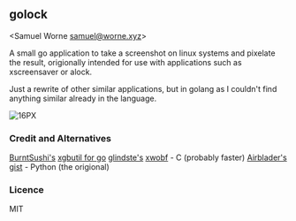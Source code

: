 ## golock
<Samuel Worne samuel@worne.xyz>

A small go application to take a screenshot on linux systems and pixelate the result, origionally intended for use with applications such as xscreensaver or alock.

Just a rewrite of other similar applications, but in golang as I couldn't find anything similar already in the language.

![16PX](../screenshots/16px.jpg)

### Credit and Alternatives
[BurntSushi's](https://github.com/BurntSushi) [xgbutil for go](https://github.com/BurntSushi/xgbutil)
[glindste's](https://github.com/glindste) [xwobf](https://github.com/glindste/xwobf) - C (probably faster)
[Airblader's](https://github.com/Airblader) [gist](https://gist.github.com/Airblader/3a96a407e16dae155744) - Python (the origional)

### Licence
MIT
